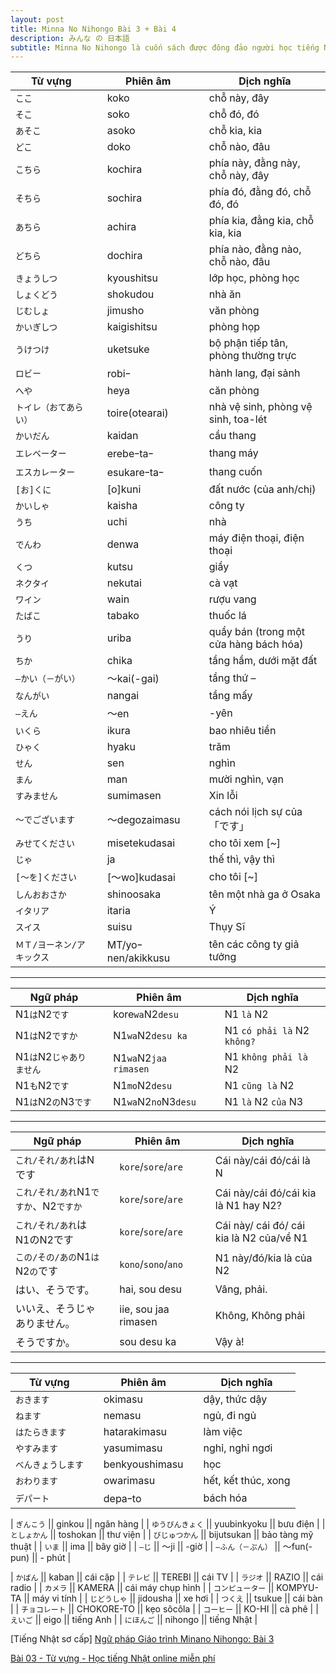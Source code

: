 ```yaml
---
layout: post
title: Minna No Nihongo Bài 3 + Bài 4
description: みんな の 日本語
subtitle: Minna No Nihongo là cuốn sách được đông đảo người học tiếng Nhật lựa chọn khi mới bắt đầu.
---
```


| Từ vựng || Phiên âm || Dịch nghĩa |
| -- | -- | -- | -- | -- |
| `ここ` || koko || chỗ này, đây |
| `そこ` || soko || chỗ đó, đó |
| `あそこ` || asoko || chỗ kia, kia |
| `どこ` || doko || chỗ nào, đâu |
| `こちら` || kochira || phía này, đằng này, chỗ này, đây |
| `そちら` || sochira || phía đó, đằng đó, chỗ đó, đó |
| `あちら` || achira  || phía kia, đằng kia, chỗ kia, kia |
| `どちら` || dochira || phía nào, đằng nào, chỗ nào, đâu |
| `きょうしつ` || kyoushitsu || lớp học, phòng học |
| `しょくどう` || shokudou || nhà ăn |
| `じむしょ` || jimusho || văn phòng |
| `かいぎしつ` || kaigishitsu || phòng họp |
| `うけつけ` || uketsuke || bộ phận tiếp tân, phòng thường trực |
| `ロビー` || robiｰ || hành lang, đại sảnh |
| `へや` || heya || căn phòng |
| `トイレ（おてあらい）` || toire(otearai) || nhà vệ sinh, phòng vệ sinh, toa-lét |
| `かいだん` || kaidan || cầu thang |
| `エレベーター` || erebeｰtaｰ || thang máy |
| `エスカレーター` || esukareｰtaｰ || thang cuốn |
| `[お]くに` || [o]kuni || đất nước (của anh/chị) |
| `かいしゃ` || kaisha || công ty |
| `うち` || uchi || nhà |
| `でんわ` || denwa || máy điện thoại, điện thoại |
| `くつ` || kutsu || giầy |
| `ネクタイ` || nekutai || cà vạt |
| `ワイン` || wain || rượu vang |
| `たばこ` || tabako || thuốc lá |
| `うり` || uriba || quầy bán (trong một cửa hàng bách hóa) |
| `ちか` || chika || tầng hầm, dưới mặt đất |
| `―かい（－がい）` || ～kai(-gai) || tầng thứ – |
| `なんがい` || nangai || tầng mấy |
| `―えん` || ～en || -yên |
| `いくら` || ikura || bao nhiêu tiền |
| `ひゃく` || hyaku || trăm |
| `せん` || sen || nghìn |
| `まん` || man || mười nghìn, vạn |
| `すみません` || sumimasen || Xin lỗi |
| `～でございます` || ～degozaimasu || cách nói lịch sự của 「です」 |
| `みせてください` || misetekudasai || cho tôi xem [~] |
| `じゃ` || ja || thế thì, vậy thì |
| `[～を]ください` || [～wo]kudasai || cho tôi [~] |
| `しんおおさか` || shinoosaka || tên một nhà ga ở Osaka |
| `イタリア` || itaria || Ý |
| `スイス` || suisu || Thụy Sĩ |
| `ＭＴ/ヨーネン/アキックス	` || MT/yoｰnen/akikkusu || tên các công ty giả tưởng |


-----

| Ngữ pháp || Phiên âm || Dịch nghĩa |
| -- | -- | -- | -- | -- |
| N1`は`N2`です` || kore`wa`N2`desu` || N1 `là` N2 |
| N1`は`N2`ですか` || N1`wa`N2`desu ka` || N1 `có phải là` N2 `không?` |
| N1`は`N2`じゃありません` || N1`wa`N2`jaa rimasen` || N1 `không phải là` N2 |
| N1`も`N2`です` || N1`mo`N2`desu` || N1 `cũng là` N2 |
| N1`は`N2`の`N3`です` || N1`wa`N2`no`N3`desu` || N1 `là` N2 `của` N3 |

-----

| Ngữ pháp || Phiên âm || Dịch nghĩa |
| -- | -- | -- | -- | -- |
| `これ/それ/あれ`はNです || `kore`/`sore`/`are` || Cái này/cái đó/cái là N |
| `これ/それ/あれ`N1`ですか`、N2`ですか` || `kore`/`sore`/`are` || Cái này/cái đó/cái kia là N1 hay N2? |
| `これ/それ/あれ`はN1のN2です || `kore`/`sore`/`are` || Cái này/ cái đó/ cái kia là N2 của/về N1 |
| `この/その/あの`N1`は`N2`の`です || `kono`/`sono`/`ano` || N1 này/đó/kia là của N2 |
| はい、そうです。 || hai, sou desu || Vâng, phải. |
| いいえ、そうじゃありません。 || iie, sou jaa rimasen || Không, Không phải |
| そうですか。 || sou desu ka || Vậy à! |

-----

| Từ vựng || Phiên âm || Dịch nghĩa |
| -- | -- | -- | -- | -- |
| `おきます` || okimasu || dậy, thức dậy |
| `ねます` || nemasu || ngủ, đi ngủ |
| `はたらきます` || hatarakimasu || làm việc |
| `やすみます` || yasumimasu || nghỉ, nghỉ ngơi |
| `べんきょうします` || benkyoushimasu || học |
| `おわります` || owarimasu || hết, kết thúc, xong |
| `デパート` || depaｰto || bách hóa |

| `ぎんこう` || ginkou || ngân hàng |
| `ゆうびんきょく` || yuubinkyoku || bưu điện |
| `としょかん` || toshokan || thư viện |
| `びじゅつかん` || bijutsukan || bảo tàng mỹ thuật |
| `いま` || ima || bây giờ |
| `―じ` || ～ji || -giờ |
| `―ふん（－ぷん）` || ～fun(-pun) || - phút |


| `かばん` || kaban || cái cặp |
| `テレビ` || TEREBI || cái TV |
| `ラジオ` || RAZIO || cái radio |
| `カメラ` || KAMERA || cái máy chụp hình |
| `コンピューター` || KOMPYU-TA || máy vi tính |
| `じどうしゃ` || jidousha || xe hơi |
| `つくえ` || tsukue || cái bàn |
| `チョコレート` || CHOKORE-TO || kẹo sôcôla |
| `コーヒー` || KO-HI || cà phê |
| `えいご` || eigo || tiếng Anh |
| `にほんご` || nihongo || tiếng Nhật |

[Tiếng Nhật sơ cấp] [Ngữ pháp Giáo trình Minano Nihongo: Bài 3](https://jes.edu.vn/ngu-phap-minna-no-nihongo-bai-3)

[Bài 03 - Từ vựng - Học tiếng Nhật online miễn phí](http://jls.vnjpclub.com/tu-vung-minna-no-nihongo-bai-3.html)

